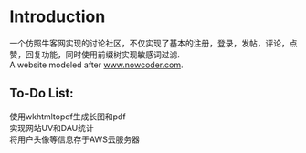 # Introduction
一个仿照牛客网实现的讨论社区，不仅实现了基本的注册，登录，发帖，评论，点赞，回复功能，同时使用前缀树实现敏感词过滤.  
A website modeled after www.nowcoder.com.  

## To-Do List:
使用wkhtmltopdf生成长图和pdf    
实现网站UV和DAU统计    
将用户头像等信息存于AWS云服务器  

